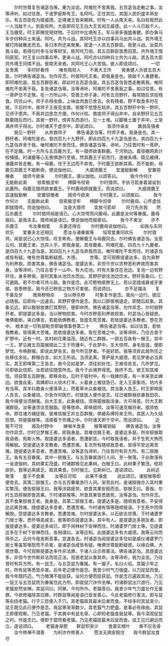 <!-- { "loadSidebar": true } -->
　　尔时世尊复告诸苾刍等。重为汝说。阿难陀不舍离我。五百苾刍走散之事。汝等谛听。如过往昔。于波罗痆斯有王。名阿吒。正住其位。其国人民炽盛丰熟安乐。有五百臣佐为彼威德。近境诸王皆来朝拜。时有一人从南天来。名曰杖瓶然此一人当敌千人。到臣佐所。大臣即将见王白大王言闻王威德。此一人斗已敌千人。王当摄受。时王即赐受用财物。于后时中比境有王。军马渐多强盛勇健。即办象马车步四种兵士来逼。阿吒。共为斗战。其阿吒王亦以四事兵马出共斗战。其外境王被打阵破散走而去。各归本所还来聚集。密遣一人咨五百群臣。我更斗战。汝莫共我斗敌。若得位时多与汝等财宝。胜阿吒万倍。其五百群臣皆悉回意。共外境王情同密契。时王复以四事兵甲。更来斗战。阿吒亦以四种兵士共为斗敌。其五百大臣共外境王同情不战。彼南天来者。共阿吒王心大苦恼。彼人即说颂曰。
　　一切友舍离　　多时好看侍
　　唯有瓶杖人　　不离大王所
　　彼勇健人杀彼五百大臣。尔时佛告诸苾刍。勿作异念。时彼阿吒王者。即我身是也。彼敌千人勇健者。即阿难陀是。其五百群臣者。即此时五百苾刍是。其五百苾刍皆悉走散离我。唯阿难陀不舍离于我。复告诸苾刍等。汝等谛听。阿难陀不舍离我之事。如过往昔。有一菩萨住不定聚。在一方所山中。受兽王师子身。时有五百野犴。每常随后求拾残食。同住山中。师子杀得虫兽。上味血肉食已舍去。余有残者。野干取食多时在彼。于后时中。彼师子王夜觅虫兽。夜闇不觉堕在枯井。其五百野犴中有一野犴。见师子堕井。不离井边思念方便。作何计校。救拔师子得出井中。自余野犴见五百群鹿随后而行。其彼一野犴。傍井东西游行。见一土堆。以脚推土置于井中。土渐满井师子得出。尔时诸天于虚空中。即说颂曰。
　　皆须作亲友　　羸弱及强者
　　我见一野犴　　从井救师子
　　佛告诸苾刍等。时师子者。我身是也。其一野犴者。阿难陀是也。昔四百九十九野犴。即此四百九十九苾刍是也。其四百九十九苾刍弃舍于我。唯阿难陀不舍而住。佛告诸苾刍等。谛听。乃往昔时有一菩萨。在不定趣。时一方所与五百鹿为王。有一猎师欲害群鹿。于河侧边。着弶栅网索计校捕猎。时诸鹿等心无畏惧游行至彼。然其鹿王于前而行。遂被系缚。既见被缚。诸鹿并皆走散。有一母鹿。住于王边而不弃舍。于时鹿王欲断其索。而不能断。母鹿见其鹿王不能断索。便说伽他曰。
　　大威德鹿王　　宜速殷勤解
　　安置弶栅者　　猎师今欲来
　　尔时鹿王。便以伽他。以颂答曰。
　　我今作何计　　无能断此索
　　弶索极坚牢　　缚脚令彻骨
　　尔时猎师。手执弓箭身着袈裟到此鹿所。母鹿见猎师欲害鹿王。于时鹿母即就鹿王。而说颂曰。
　　大威德鹿王　　宜速殷勤解
　　安置弶栅者　　猎师今欲来
　　尔时鹿王。以颂报曰。
　　我今作何计　　无能断此索
　　弶索极坚牢　　缚脚令彻骨
　　尔时鹿母。心怀虚怯即就猎师。而说伽他曰。
　　汝是大猎师　　宜放弓箭却
　　将刀先杀我　　然后杀鹿王
　　尔时猎师闻是语已。心大惊愕而问鹿母。此鹿是汝何等眷属。鹿母报曰。是我夫主。猎师闻是语已。便说伽他而报彼曰。
　　我今不害汝　　亦不杀鹿王
　　令汝重相爱　　夫妻还得合
　　尔时鹿母说伽他曰。
　　如我与夫同欢乐　　爱重夫主还相见
　　愿汝与诸眷属等　　恒常爱重同欢乐
　　尔时猎师。闻是说已心大惊怪。叹言希有。便解鹿王与母鹿同去。尔时佛告诸苾刍。汝意云何。其鹿王者。岂异人乎。即我身是。其母鹿者。阿难陀是。四百九十九鹿者。是四百九十九苾刍是。其四百九十九苾刍弃我而去。唯阿难陀不舍而住。时诸苾刍咸皆有疑。唯有世尊能断疑惑。大德。
　　世尊。宜可观察提婆达多。自为臭秽为利养故。损害其身。佛告诸苾刍。提婆达多。非但今世以贪秽恶利养故而害其身。汝等谛听。乃往古昔于一山中。有大花池。时有大象住在池边。复池一边有野犴住。身多秽臭。是时其象从池饮水而出。其野犴欲往池边饮水。野犴告象曰。仁可避路。若不尔者可共斗敌。象作是念。此可愍物臭秽无上。若以足践或鼻或牙害彼。皆悉秽恶。我今还已秽恶之物方可害彼。而说颂曰。
　　亦不足蹋汝　　复不鼻及牙
　　我用秽物杀　　当以秽杀秽
　　时象复作是念。我向一边行。彼应必随我。后即向一边速去。其野犴便作是念。我以口辞彼惧退走。即随后趁象。其象见近。即以极努放粪打其野犴。便即命终。佛告诸苾刍等。勿作异念。尔时彼野犴者。即提婆达多是。当以秽物损害。今时亦秽恶利养故损害。时苾刍心皆疑惑。唯佛能断。来白佛言。若能依佛教者。皆度生死苦难。若依提婆达多教者。堕在苦中。
根本说一切有部毗奈耶破僧事卷第二十
　　佛告诸苾刍等。如过往昔。若依我教者。皆得离大苦难。若依提婆达多者。皆在苦难之中。汝等谛听。乃往古昔于旷野中。近有一村。其村树花果滋茂。随近有二群猴。一部五百各有一猴王。其中一王。梦见被五百猿猴掷此二王于热镬中。于此梦中。生大惊愕。身毛皆竖。便即梦觉。令唤群猴。即说此梦告言。我今所见梦者。不是好耶。我等须弃此居所住之处移往余处。群猴白言。如大王所说。当须走离。菩萨是大威德。若见梦者必当真实。其王即唤第二王告言。我今见如是梦。须往别处住。王难信告言。凡所梦见。可即依此信耶。汝若欲往随意所去。我今于此境界得宽。我终不去。彼王知其难信。领自管五百群猴。即移余处。后时于彼村中。有一贱婢炒麦。有一羊来至此婢边。欲食此麦。其婢即以火烧木打羊。火着身上被烧急已。走入王家象坊。坊内多有刍草。其羊抖擞身火便落草上。然着草木众象被烧。其当象人告王。时王即唤医人告言。众象被烧。尔急作何医疗。时彼医人便作是念。往日被群猴损暴我田农。我今得便当须酬冤。白大王言。此象被烧。须用猿猴脂涂身。方可得差。时大王敕诸群臣。汝等速须访觅猴脂。臣等依命。即唤猎师。汝等可速觅猴将来。猎师依命。即往诸方捕捉猴。彼难信猴王并五百群猴。俱被系缚将来王所。其医人为久结怨恨。将彼猿猴等。活掷着于热镬之中。尔时诸天即于空中。而说颂曰。
　　近冤不可住　　城及村野中
　　婢嗔羊食麦　　猴等被销镕
　　佛告诸苾刍。汝等勿作异念。尔时见梦猴王者。即我身是。其难信猴王者。提婆达多是。所余猕猴取我语者。免斯火怖。取提婆达多语者。悉遭剧苦。今时取我语者。并于生死大怖而得解脱。受提婆达多言教者。悉遭苦难。复次所有随顺我意者。皆得平安远离苦难。随提婆达多意者。悉遭苦难。汝等苾刍谛听。乃往昔时有异方所。有二猕猴王。各有五百眷属。其中一猕猴王。与五百眷属游行人间。至一聚落。于此聚落有一金波伽树。其树果实茂盛。时诸群猴见此果树。白猴王曰。此树果子繁茂。枝将欲折。我等远来疲乏。取其果食。尔时猴王。见斯树已。遂说颂曰。
　　此树近聚落　　童子不食果
　　汝等应可知　　此果不堪食
　　说此颂已。诸猕猴等即便舍去。其第二猕猴王。亦与五百眷属游行人间。渐至此村。是诸猕猴亦入其村果实繁茂。便告猕猴王曰。我等涉路疲劳。欲食其果安稳而去。猕猴王曰。善哉。尔时五百猕猴即食其果。于时诸猕猴等。所食其果皆悉致死。汝等苾刍。勿作异念。其不食果猕猴王者。我身是。其第二猕猴王者。提婆达多是。随顺我意者。平安得达远离苦难。随提婆达多意者。悉遭苦难。今时诸有情等随顺我语。于生死中而得解脱。受提婆达多言教者。悉遭苦难。尔时提婆达多。以石欲击世尊。于时诸婆罗门居士等。悉怀嗔恚咸言。我等即杀提婆达多。其中有人。是提婆达多朋友者。即报提婆达多。提婆达多闻已。即于闲林树下安禅而住。时诸婆罗门居士等。见提婆达多在于树下安禅而住。各相谓曰。汝等应知。此提婆达多有大威德。我等云何而得杀之。云何今我发斯恶事。宜速各去。时诸苾刍闻提婆达多住如是威仪诸婆罗门居士等虽暂嗔怒而不杀害。是诸苾刍咸皆有疑。唯佛世尊能断疑惑。以缘白佛。大德世尊。今可观察提婆达多作非法罪。于诸人众示修善法。佛告诸苾刍。其提婆达多。非但今世作斯非法而现正法。诳惑老鼠以害其命。汝等谛听。我为汝说。乃往昔时有异方所。有一鼠王。与五百鼠为眷属。有一猫子。名曰火焰。其猫少年之时。所有鼠等悉皆杀害。后年老迈便作是念。我昔少时气力强盛。以力捉鼠而食。我今年既朽迈。气力微薄不能捉获。设何方便而捉获鼠。作是念已遍观其地。乃见一鼠王与五百鼠而为眷属住此方所。即就鼠穴诈作坐禅。时诸群鼠出穴游行。乃见老猫安然坐禅。其鼠问曰。阿舅。今何所作。老猫答曰。我昔少年气力盛壮作无量罪。今欲修福除其旧罪。时群鼠等闻是语已皆发善心。今此老猫修行善法。即与鼠等右绕老猫。行于三匝便入于穴。其老猫取其最末后者而食。不经多时其鼠渐少。鼠王既见此已便作是念。我鼠等渐渐数少。其老猫气力肥盛。是事必有缘由。其鼠王即便观察。乃见老猫。于其粪中有鼠毛骨。心即知老猫食我鼠等。我今深观捉鼠之时。作是念已。便即于窟而看老猫。乃见老猫捉最末后鼠而食。鼠王见已避远而立。遂说颂曰。
　　老猫身渐肥　　群鼠积渐少
　　食苗实根叶　　粪不应毛骨
　　汝今修禅不谓善　　为利诈作修善人
　　愿汝无病安稳住　　我今群鼠汝食尽
